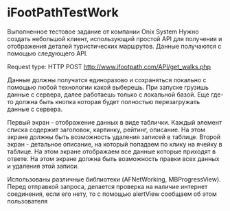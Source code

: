# iFootPathTestWork

Выполненное тестовое задание от компании Onix System
Нужно создать небольшой клиент, использующий простой API для получения и отображения деталей туристических маршрутов.
Данные получаются с помощью следующего API.

Request type: HTTP POST
http://www.ifootpath.com/API/get_walks.php

Данные должны получатся единоразово и сохраняться локально с помощью любой технологии какой выберешь. 
При запуске грузишь данные с сервера, далее работаешь только с локальной базой. Еще где-то должна быть кнопка которая будет полностью перезагружать данные с сервера.

Первый экран - отображение данных в виде таблички. Каждый элемент списка содержит заголовок, картинку, рейтинг, описание. На этом экране должны быть возможность удаления записей в таблице.
Второй экран - детальное описание, на который попадаем по клику на ячейку в таблице. На этом экране отображаем все данные которые приходят в ответе. На этом экране должна быть возможность правки всех данных и удаления этой записи.

Использованы различные  библиотеки (AFNetWorking, MBProgressView). Перед отправкой запроса, делается проверка на наличие интернет соединения, если его нету, то с помощью alertView сообщаем об этом пользователя
